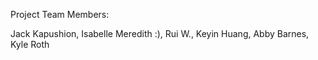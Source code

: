Project Team Members: 

Jack Kapushion, Isabelle Meredith :), Rui W., Keyin Huang, Abby Barnes, Kyle Roth
